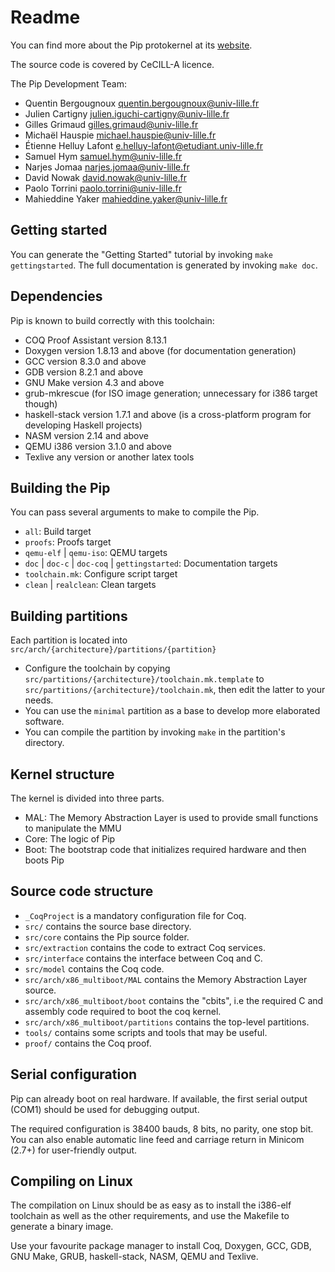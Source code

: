 # Readme

You can find more about the Pip protokernel at its
[website](http://pip.univ-lille1.fr/).

The source code is covered by CeCILL-A licence.

The Pip Development Team:

*   Quentin Bergougnoux <quentin.bergougnoux@univ-lille.fr>
*   Julien Cartigny <julien.iguchi-cartigny@univ-lille.fr>
*   Gilles Grimaud <gilles.grimaud@univ-lille.fr>
*   Michaël Hauspie <michael.hauspie@univ-lille.fr>
*   Étienne Helluy Lafont <e.helluy-lafont@etudiant.univ-lille.fr>
*   Samuel Hym <samuel.hym@univ-lille.fr>
*   Narjes Jomaa <narjes.jomaa@univ-lille.fr>
*   David Nowak <david.nowak@univ-lille.fr>
*   Paolo Torrini <paolo.torrini@univ-lille.fr>
*   Mahieddine Yaker <mahieddine.yaker@univ-lille.fr>

## Getting started

You can generate the "Getting Started" tutorial by invoking `make
gettingstarted`. The full documentation is generated by invoking `make doc`.

## Dependencies

Pip is known to build correctly with this toolchain:

* COQ Proof Assistant version 8.13.1
* Doxygen version 1.8.13 and above (for documentation generation)
* GCC version 8.3.0 and above
* GDB version 8.2.1 and above
* GNU Make version 4.3 and above
* grub-mkrescue (for ISO image generation; unnecessary for i386 target though)
* haskell-stack version 1.7.1 and above (is a cross-platform program for
  developing Haskell projects)
* NASM version 2.14 and above
* QEMU i386 version 3.1.0 and above
* Texlive any version or another latex tools

## Building the Pip

You can pass several arguments to make to compile the Pip.

* `all`: Build target
* `proofs`: Proofs target
* `qemu-elf` | `qemu-iso`: QEMU targets
* `doc` | `doc-c` | `doc-coq` | `gettingstarted`: Documentation targets
* `toolchain.mk`: Configure script target
* `clean` | `realclean`: Clean targets

## Building partitions

Each partition is located into `src/arch/{architecture}/partitions/{partition}`

* Configure the toolchain by copying
  `src/partitions/{architecture}/toolchain.mk.template` to
  `src/partitions/{architecture}/toolchain.mk`, then edit the latter to your
  needs.
* You can use the `minimal` partition as a base to develop more elaborated
  software.
* You can compile the partition by invoking `make` in the partition's
  directory.

## Kernel structure

The kernel is divided into three parts.

* MAL: The Memory Abstraction Layer is used to provide small functions to
  manipulate the MMU
* Core: The logic of Pip
* Boot: The bootstrap code that initializes required hardware and then boots
  Pip

## Source code structure
* `_CoqProject` is a mandatory configuration file for Coq.
* `src/` contains the source base directory.
* `src/core` contains the Pip source folder.
* `src/extraction` contains the code to extract Coq services.
* `src/interface` contains the interface between Coq and C.
* `src/model` contains the Coq code.
* `src/arch/x86_multiboot/MAL` contains the Memory Abstraction Layer source.
* `src/arch/x86_multiboot/boot` contains the "cbits", i.e the required C and
  assembly code required to boot the coq kernel.
* `src/arch/x86_multiboot/partitions` contains the top-level partitions.
* `tools/` contains some scripts and tools that may be useful.
* `proof/` contains the Coq proof.

## Serial configuration

Pip can already boot on real hardware. If available, the first serial output
(COM1) should be used for debugging output.

The required configuration is 38400 bauds, 8 bits, no parity, one stop bit. You
can also enable automatic line feed and carriage return in Minicom (2.7+) for
user-friendly output.

## Compiling on Linux

The compilation on Linux should be as easy as to install the i386-elf toolchain
as well as the other requirements, and use the Makefile to generate a binary
image.

Use your favourite package manager to install Coq, Doxygen, GCC, GDB, GNU Make,
GRUB, haskell-stack, NASM, QEMU and Texlive.
